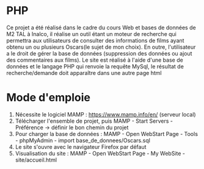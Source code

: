 # PHP

Ce projet a été réalisé dans le cadre du cours Web et bases de données de M2 TAL à Inalco, il réalise un outil étant un moteur de recherche qui permettra aux utilisateurs de consulter des informations de films ayant obtenu un ou plusieurs Oscars(le sujet de mon choix). En outre, l'utilisateur a le droit de gérer la base de données (suppression des données ou ajout des commentaires aux films). Le site est réalisé  à l'aide d'une base de données et le langage PHP qui renvoie la requête MySql, le résultat de recherche/demande doit apparaître dans une autre page html

# Mode d'emploie 
1. Nécessite le logiciel MAMP : https://www.mamp.info/en/  (serveur local)
2. Télécharger l'ensemble de projet, puis MAMP - Start Servers - Préférence -> définir le bon chemin du projet
3. Pour charger la base de données : MAMP - Open WebStart Page - Tools - phpMyAdmin - import base_de_donnees/Oscars.sql
4. Le site s'ouvre avec le navigateur Firefox par défaut
5. Visualisation du site :  MAMP - Open WebStart Page - My WebSite - site/accueil.html 
